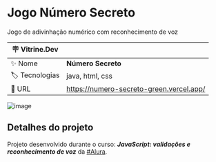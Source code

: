 # Jogo Número Secreto

Jogo de adivinhação numérico com reconhecimento de voz

| :placard: Vitrine.Dev |     |
| -------------  | --- |
| :sparkles: Nome        | **Número Secreto**
| :label: Tecnologias | java, html, css
| :rocket: URL         | https://numero-secreto-green.vercel.app/

![image](https://user-images.githubusercontent.com/21301483/234294474-06e2d40d-70bb-4283-be24-b158bb5214ca.png#vitrinedev)

## Detalhes do projeto

Projeto desenvolvido durante o curso: ***JavaScript: validações e reconhecimento de voz*** da [#Alura](https://www.alura.com.br/planos-cursos-online).
